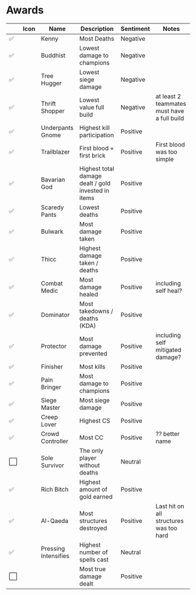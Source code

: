 # Awards

|     | Icon | Name                 | Description                                         | Sentiment | Notes                                       |
| --- | ---- | -------------------- | --------------------------------------------------- | --------- | ------------------------------------------- |
| ✅  |      | Kenny                | Most Deaths                                         | Negative  |
| ✅  |      | Buddhist             | Lowest damage to champions                          | Negative  |
| ✅  |      | Tree Hugger          | Lowest siege damage                                 | Negative  |
| ✅  |      | Thrift Shopper       | Lowest value full build                             | Negative  | at least 2 teammates must have a full build |
| ✅  |      | Underpants Gnome     | Highest kill participation                          | Positive  |
| ✅  |      | Trailblazer          | First blood + first brick                           | Positive  | First blood was too simple                  |
| ✅  |      | Bavarian God         | Highest total damage dealt / gold invested in items | Positive  |
| ✅  |      | Scaredy Pants        | Lowest deaths                                       | Positive  |
| ✅  |      | Bulwark              | Most damage taken                                   | Positive  |
| ✅  |      | Thicc                | Highest damage taken / deaths                       | Positive  |
| ✅  |      | Combat Medic         | Most damage healed                                  | Positive  | including self heal?                        |
| ✅  |      | Dominator            | Most takedowns / deaths (KDA)                       | Positive  |
| ✅  |      | Protector            | Most damage prevented                               | Positive  | including self mitigated damage?            |
| ✅  |      | Finisher             | Most kills                                          | Positive  |
| ✅  |      | Pain Bringer         | Most damage to champions                            | Positive  |
| ✅  |      | Siege Master         | Most siege damage                                   | Positive  |
| ✅  |      | Creep Lover          | Highest CS                                          | Positive  |
| ✅  |      | Crowd Controller     | Most CC                                             | Positive  | ?? better name                              |
| ⬜  |      | Sole Survivor        | The only player without deaths                      | Neutral   |
| ✅  |      | Rich Bitch           | Highest amount of gold earned                       | Positive  |
| ✅  |      | Al-Qaeda             | Most structures destroyed                           | Positive  | Last hit on all structures was too hard     |
| ✅  |      | Pressing Intensifies | Highest number of spells cast                       | Neutral   |
| ⬜  |      |                      | Most true damage dealt                              | Positive  |
